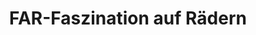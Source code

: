 ---
title: "FAR-Faszination auf Rädern"
url: /schoeppingen/far-faszination-auf-raedern/
shop: Autowerkstatt
---